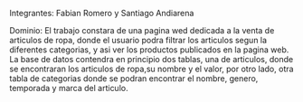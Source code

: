 Integrantes: Fabian Romero y Santiago Andiarena

Dominio: 
El trabajo constara de una pagina wed dedicada a la venta de articulos de ropa, donde el usuario podra filtrar los articulos segun la diferentes categorias, y asi ver los productos publicados en la pagina web.
La base de datos contendra en principio dos tablas, una de articulos, donde se encontraran los articulos de ropa,su nombre y el valor, por otro lado, otra tabla de categorias donde se podran encontrar el nombre, genero, temporada y marca del articulo.

